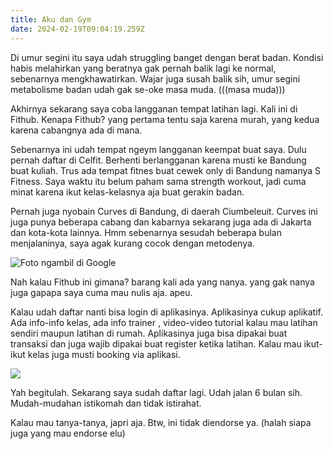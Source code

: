 ```yaml
---
title: Aku dan Gym
date: 2024-02-19T09:04:19.259Z
---
```

D﻿i umur segini itu saya udah struggling banget dengan berat badan. Kondisi habis melahirkan yang beratnya gak pernah balik lagi ke normal, sebenarnya mengkhawatirkan. Wajar juga susah balik sih, umur segini metabolisme badan udah gak se-oke masa muda. (((masa muda)))

A﻿khirnya sekarang saya coba langganan tempat latihan lagi. Kali ini di Fithub. Kenapa Fithub? yang pertama tentu saja karena murah, yang kedua karena cabangnya ada di mana. 

S﻿ebenarnya ini udah tempat ngeym langganan keempat buat saya. Dulu pernah daftar di Celfit. Berhenti berlangganan karena musti ke Bandung buat kuliah. Trus ada tempat fitnes buat cewek only di Bandung namanya S Fitness. Saya waktu itu belum paham sama strength workout, jadi cuma minat karena ikut kelas-kelasnya aja buat gerakin badan. 

P﻿ernah juga nyobain Curves di Bandung, di daerah Ciumbeleuit. Curves ini juga punya beberapa cabang dan kabarnya sekarang juga ada di Jakarta dan kota-kota lainnya. Hmm sebenarnya sesudah beberapa bulan menjalaninya, saya agak kurang cocok dengan metodenya.

![](/img/uploads/circuits-scaled-1.webp "Foto ngambil di Google")

N﻿ah kalau Fithub ini gimana? barang kali ada yang nanya. yang gak nanya juga gapapa saya cuma mau nulis aja. apeu. 

Kalau udah daftar nanti bisa login di aplikasinya. Aplikasinya cukup aplikatif. Ada info-info kelas, ada info trainer , video-video tutorial kalau mau latihan sendiri maupun latihan di rumah. Aplikasinya juga bisa dipakai buat transaksi dan juga wajib dipakai buat register ketika latihan. Kalau mau ikut-ikut kelas juga musti booking via aplikasi. 

![](/img/uploads/whatsapp-image-2024-02-19-at-16.23.52.jpeg)

Y﻿ah begitulah. Sekarang saya sudah daftar lagi. Udah jalan 6 bulan sih. Mudah-mudahan istikomah dan tidak istirahat.

K﻿alau mau tanya-tanya, japri aja. Btw, ini tidak diendorse ya. (halah siapa juga yang mau endorse elu)